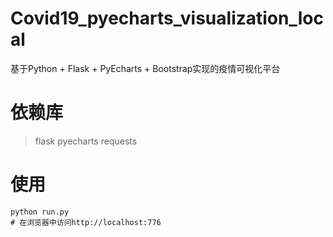 # Covid19_pyecharts_visualization_local
基于Python + Flask + PyEcharts + Bootstrap实现的疫情可视化平台

# 依赖库
> flask
> pyecharts
> requests

# 使用
```
python run.py
# 在浏览器中访问http://localhost:776
```

